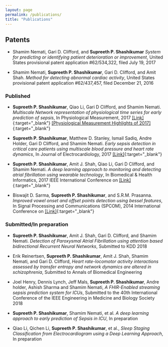 ```yaml
---
layout: page
permalink: /publications/
title: "Publications"
---
```


## Patents 

+ Shamim Nemati, Gari D. Clifford, and **Supreeth P. Shashikumar** *System for predicting or identifying patient deterioration or improvement*, United States provisional patent application #62/534,322, filed July 19, 2017

+ Shamim Nemati, **Supreeth P. Shashikumar**, Gari D. Clifford, and Amit Shah. *Method for detecting abnormal cardiac activity*, United States provisional patent application #62/437,457, filed December 21, 2016

### Published

+ **Supreeth P. Shashikumar**, Qiao Li, Gari D Clifford, and Shamim Nemati. *Multiscale Network representation of physiological time series for early prediction of sepsis*, In Physiological Measurement, 2017 [[Link]](http://iopscience.iop.org/article/10.1088/1361-6579/aa9772){:target="_blank"} [[Physiological Measurement Highlights of 2017]](http://iopscience.iop.org/journal/0967-3334/page/Highlights_of_2017){:target="_blank"}

+ **Supreeth P. Shashikumar**, Matthew D. Stanley, Ismail Sadiq, Andre Holder, Gari D Clifford, and Shamim Nemati. *Early sepsis detection in critical care patients using multiscale blood pressure and heart rate dynamics*, In Journal of Electrocardiology, 2017 [[Link]](http://www.sciencedirect.com/science/article/pii/S0022073617302546){:target="_blank"}

+ **Supreeth P. Shashikumar**, Amit J. Shah, Qiao Li, Gari D Clifford, and Shamim Nemati. *A deep learning approach to monitoring and detecting atrial fibrillation using wearable technology*, In Biomedical & Health Informatics, 2017 IEEE International Conference on [[Link]](http://ieeexplore.ieee.org/abstract/document/7897225/){:target="_blank"}

+ Biswajit D. Sarma, **Supreeth P. Shashikumar**, and S.R.M. Prasanna. *Improved vowel onset and offset points detection using bessel features*, In Signal Processing and Communications (SPCOM), 2014 International Conference on [[Link]](http://ieeexplore.ieee.org/abstract/document/6983913/){:target="_blank"}

### Submitted/In preparation

+ **Supreeth P. Shashikumar**, Amit J. Shah, Gari D. Clifford, and Shamim Nemati.  *Detection of Paroxysmal Atrial Fibrillation using attention based bidirectional Recurrent Neural Networks*, Submitted to KDD 2018

+ Erik Reinertsen, **Supreeth P. Shashikumar**, Amit J. Shah, Shamim Nemati, and Gari D. Clifford, *Heart rate-locomotor activity interactions assessed by transfer entropy and network dynamics are altered in schizophrenia*, Submitted to Annals of Biomedical Engineering

+ Joel Henry, Dennis Lynch, Jeff Mals, **Supreeth P. Shashikumar**, Andre holder, Ashish Sharma and Shamim Nemati, *A FHIR-Enabled streaming sepsis prediction system for ICUs*, Submitted to the 40th International Conference of the IEEE Engineering in Medicine and Biology Society 2018

+ **Supreeth P. Shashikumar**, Shamim Nemati, et al. *A deep learning approach to early prediction of Sepsis in ICU*, In preparation

+ Qiao Li, Qichen Li, **Supreeth P. Shashikumar**, et al., *Sleep Staging Classification from Electrocardiogram using a Deep Learning Approach*, In preparation



